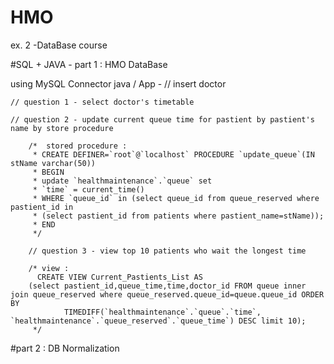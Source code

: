 # HMO

ex. 2 -DataBase course

#SQL + JAVA - part 1 : HMO DataBase

using MySQL Connector
java / App - 
	// insert doctor

	// question 1 - select doctor's timetable

	// question 2 - update current queue time for pastient by pastient's name by store procedure

		/*  stored procedure :
		 * CREATE DEFINER=`root`@`localhost` PROCEDURE `update_queue`(IN stName varchar(50))
		 * BEGIN  
		 * update `healthmaintenance`.`queue` set  
		 * `time` = current_time()
		 * WHERE `queue_id` in (select queue_id from queue_reserved where pastient_id in
		 * (select pastient_id from patients where pastient_name=stName));
		 * END
		 */

		// question 3 - view top 10 patients who wait the longest time

		/* view : 
		  CREATE VIEW Current_Pastients_List AS
		(select pastient_id,queue_time,time,doctor_id FROM queue inner join queue_reserved where queue_reserved.queue_id=queue.queue_id ORDER BY 
				TIMEDIFF(`healthmaintenance`.`queue`.`time`, `healthmaintenance`.`queue_reserved`.`queue_time`) DESC limit 10);
		 */

#part 2 : DB Normalization 

